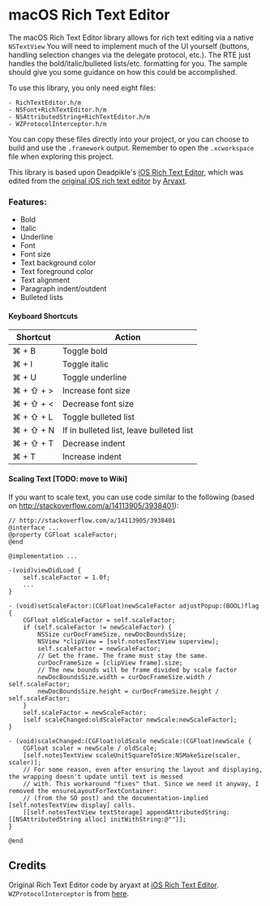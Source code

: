 macOS Rich Text Editor
==================

The macOS Rich Text Editor library allows for rich text editing via a native `NSTextView` You will need to implement much of the UI yourself (buttons, handling selection changes via the delegate protocol, etc.). The RTE just handles the bold/italic/bulleted lists/etc. formatting for you. The sample should give you some guidance on how this could be accomplished.

To use this library, you only need eight files:

	- RichTextEditor.h/m
	- NSFont+RichTextEditor.h/m
	- NSAttributedString+RichTextEditor.h/m
	- WZProtocolInterceptor.h/m
    
You can copy these files directly into your project, or you can choose to build and use the `.framework` output. Remember to open the `.xcworkspace` file when exploring this project.

This library is based upon Deadpikle's [iOS Rich Text Editor](https://github.com/Deadpikle/iOS-Rich-Text-Editor), which was edited from the [original iOS rich text editor](https://github.com/aryaxt/iOS-Rich-Text-Editor) by [Aryaxt](https://github.com/aryaxt).

### Features:

- Bold
- Italic
- Underline
- Font
- Font size
- Text background color
- Text foreground color
- Text alignment
- Paragraph indent/outdent
- Bulleted lists

#### Keyboard Shortcuts

| Shortcut  | Action |
| ------------- | ------------- |
| ⌘ + B  | Toggle bold  |
| ⌘ + I  | Toggle italic  |
| ⌘ + U  | Toggle underline  |
| ⌘ + ⇧ + >  | Increase font size |
| ⌘ + ⇧ + <  | Decrease font size |
| ⌘ + ⇧ + L  | Toggle bulleted list |
| ⌘ + ⇧ + N  | If in bulleted list, leave bulleted list |
| ⌘ + ⇧ + T  | Decrease indent |
| ⌘ + T  | Increase indent |

#### Scaling Text [TODO: move to Wiki]

If you want to scale text, you can use code similar to the following (based on http://stackoverflow.com/a/14113905/3938401):
```
// http://stackoverflow.com/a/14113905/3938401
@interface ...
@property CGFloat scaleFactor;
@end

@implementation ...

-(void)viewDidLoad {
    self.scaleFactor = 1.0f;
    ...
}

- (void)setScaleFactor:(CGFloat)newScaleFactor adjustPopup:(BOOL)flag {
    CGFloat oldScaleFactor = self.scaleFactor;
    if (self.scaleFactor != newScaleFactor) {
        NSSize curDocFrameSize, newDocBoundsSize;
        NSView *clipView = [self.notesTextView superview];
        self.scaleFactor = newScaleFactor;
        // Get the frame. The frame must stay the same.
        curDocFrameSize = [clipView frame].size;
        // The new bounds will be frame divided by scale factor
        newDocBoundsSize.width = curDocFrameSize.width / self.scaleFactor;
        newDocBoundsSize.height = curDocFrameSize.height / self.scaleFactor;
    }
    self.scaleFactor = newScaleFactor;
    [self scaleChanged:oldScaleFactor newScale:newScaleFactor];
}

- (void)scaleChanged:(CGFloat)oldScale newScale:(CGFloat)newScale {
    CGFloat scaler = newScale / oldScale;
    [self.notesTextView scaleUnitSquareToSize:NSMakeSize(scaler, scaler)];
    // For some reason, even after ensuring the layout and displaying, the wrapping doesn't update until text is messed
    // with. This workaround "fixes" that. Since we need it anyway, I removed the ensureLayoutForTextContainer:
    // (from the SO post) and the documentation-implied [self.notesTextView display] calls.
    [[self.notesTextView textStorage] appendAttributedString:[[NSAttributedString alloc] initWithString:@""]];
}

@end
```


Credits
-------------------------

Original Rich Text Editor code by aryaxt at [iOS Rich Text Editor](https://github.com/aryaxt/iOS-Rich-Text-Editor). `WZProtocolInterceptor` is from [here](http://stackoverflow.com/a/18777565/3938401).
